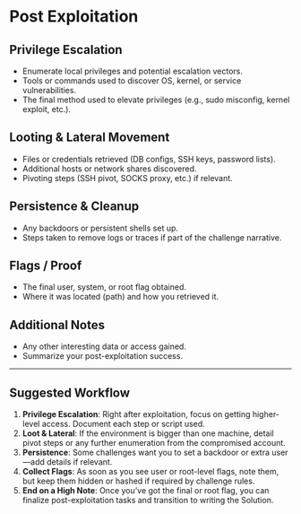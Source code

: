 # Post Exploitation

## Privilege Escalation
- Enumerate local privileges and potential escalation vectors.
- Tools or commands used to discover OS, kernel, or service vulnerabilities.
- The final method used to elevate privileges (e.g., sudo misconfig, kernel exploit, etc.).

## Looting & Lateral Movement
- Files or credentials retrieved (DB configs, SSH keys, password lists).
- Additional hosts or network shares discovered.
- Pivoting steps (SSH pivot, SOCKS proxy, etc.) if relevant.

## Persistence & Cleanup
- Any backdoors or persistent shells set up.
- Steps taken to remove logs or traces if part of the challenge narrative.

## Flags / Proof
- The final user, system, or root flag obtained.
- Where it was located (path) and how you retrieved it.

## Additional Notes
- Any other interesting data or access gained.
- Summarize your post-exploitation success.

---

## Suggested Workflow

1. **Privilege Escalation**: Right after exploitation, focus on getting higher-level access. Document each step or script used.  
2. **Loot & Lateral**: If the environment is bigger than one machine, detail pivot steps or any further enumeration from the compromised account.  
3. **Persistence**: Some challenges want you to set a backdoor or extra user—add details if relevant.  
4. **Collect Flags**: As soon as you see user or root-level flags, note them, but keep them hidden or hashed if required by challenge rules.  
5. **End on a High Note**: Once you’ve got the final or root flag, you can finalize post-exploitation tasks and transition to writing the Solution.
